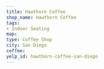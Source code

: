 ```yaml
---
title: Hawthorn Coffee
shop_name: Hawthorn Coffee
tags:
- Indoor Seating
map:
type: Coffee Shop
city: San Diego
coffee:
yelp_id: hawthorn-coffee-san-diego
---
```

